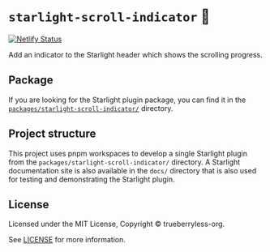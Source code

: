 # `starlight-scroll-indicator` 📜

[![Netlify Status](https://api.netlify.com/api/v1/badges/8efb6c9c-c8a3-42f0-91fd-668612f25629/deploy-status)](https://app.netlify.com/projects/starlight-scroll-indicator/deploys)

Add an indicator to the Starlight header which shows the scrolling progress.

## Package

If you are looking for the Starlight plugin package, you can find it in the [`packages/starlight-scroll-indicator/`](/packages/starlight-scroll-indicator/) directory.

## Project structure

This project uses pnpm workspaces to develop a single Starlight plugin from the `packages/starlight-scroll-indicator/` directory. A Starlight documentation site is also available in the `docs/` directory that is also used for testing and demonstrating the Starlight plugin.

## License

Licensed under the MIT License, Copyright © trueberryless-org.

See [LICENSE](/LICENSE) for more information.

